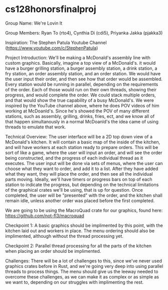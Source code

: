 # cs128honorsfinalproj

Group Name: We're Lovin It

Group Members: Ryan To (rto4), Cynthia Di (cdi5), Priyanka Jakka (pjakka3)

Inspiration: The Stephen Patula Youtube Channel (https://www.youtube.com/c/StephenPatula)

Project Introduction:
We'll be making a McDonald's assembly line with custom graphics. Basically, imagine a top view of a McDonald's. it would have a burger grilling station, a burger assembly station, a drink station, a fry station, an order assembly station, and an order station. We would have the user input their order, and then see how that order would be assembled. Every station would be running in parallel, depending on the requirements of the order. Each of those would run on their own threads, showing their progress, and would complete the order. We could stack multiple orders, and that would show the true capability of a busy McDonald's. We were inspired by the YouTube channel above, where he does POV videos of him working at McDoanld's. Since he's showed the POV of many different stations, such as assembly, grilling, drinks, fries, ect, and we know all of that happen simultanously in a normal McDoanld's the idea came of using threads to emulate that work. 

Technical Overview:
The user interface will be a 2D top down view of a McDonald's kitchen. It will contain a basic map of the inside of the kitchen, and will have workers at each station ready to prepare orders. This will be sort of like a game, where the user will input an order, and will see the order being constructed, and the progress of each individual thread as it executes. The user input will be done via sets of menus, where the user can choose what they want to order, and add it to a list. After they have added what they want, they will place the order, and then see all the individual parts moving. Ideally, we'll have timers or progress bars on top of each station to indicate the progress, but depending on the technical limitations of the graphical crates we'll be using, that is up for question. Once completed, the user will be "presented" with the order, and the kitchen shall remain idle, unless another order was placed before the first completed. 

We are going to be using the MacroQuad crate for our graphics, found here: https://github.com/not-fl3/macroquad

Checkpoint 1:
A basic graphics should be implimented by this point, with the kitchen laid out and workers in place. The menu ordering should also be implimented, although without the thread processing yet. 

Checkpoint 2:
Parallel thread processing for all the parts of the kitchen when placing an order should be implimented. 

Challenges:
There will be a lot of challenges to this, since we've never used graphics crates before in Rust, and we're going very deep into using parallel threads to process things. The menu should give us the leeway needed to overcome these challenges, as we can make it as complex or as simple as we want to, depending on our struggles with implimenting the rest. 
